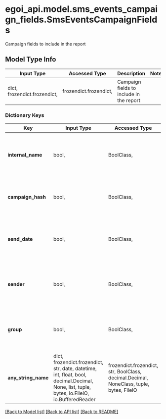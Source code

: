 # egoi_api.model.sms_events_campaign_fields.SmsEventsCampaignFields

Campaign fields to include in the report

## Model Type Info
Input Type | Accessed Type | Description | Notes
------------ | ------------- | ------------- | -------------
dict, frozendict.frozendict,  | frozendict.frozendict,  | Campaign fields to include in the report | 

### Dictionary Keys
Key | Input Type | Accessed Type | Description | Notes
------------ | ------------- | ------------- | ------------- | -------------
**internal_name** | bool,  | BoolClass,  | True to include the internal name of the campaign, false otherwise | 
**campaign_hash** | bool,  | BoolClass,  | True to include the hash of the campaign, false otherwise | 
**send_date** | bool,  | BoolClass,  | True to include the send date of the campaign, false otherwise | 
**sender** | bool,  | BoolClass,  | True to include the sender of the campaign, false otherwise | 
**group** | bool,  | BoolClass,  | True to include the group of the campaign, false otherwise | 
**any_string_name** | dict, frozendict.frozendict, str, date, datetime, int, float, bool, decimal.Decimal, None, list, tuple, bytes, io.FileIO, io.BufferedReader | frozendict.frozendict, str, BoolClass, decimal.Decimal, NoneClass, tuple, bytes, FileIO | any string name can be used but the value must be the correct type | [optional]

[[Back to Model list]](../../README.md#documentation-for-models) [[Back to API list]](../../README.md#documentation-for-api-endpoints) [[Back to README]](../../README.md)

